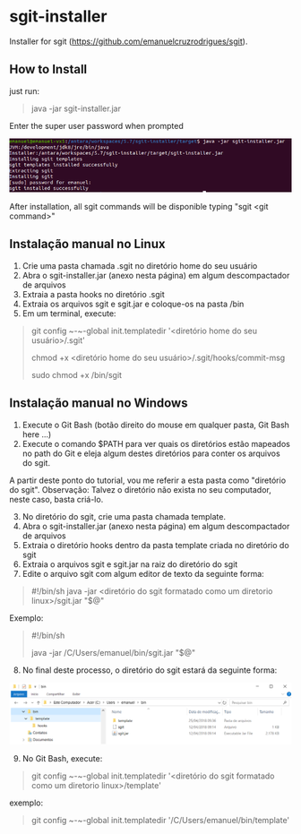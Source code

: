 # sgit-installer

Installer for sgit (https://github.com/emanuelcruzrodrigues/sgit). 

## How to Install

just run: 

>java -jar sgit-installer.jar

Enter the super user password when prompted

![linux](./linux.png)

After installation, all sgit commands will be disponible typing "sgit &lt;git command>"

## Instalação manual no Linux

1. Crie uma pasta chamada .sgit no diretório home do seu usuário
1. Abra o sgit-installer.jar (anexo nesta página) em algum descompactador de arquivos
1. Extraia a pasta hooks no diretório .sgit
1. Extraia os arquivos sgit e sgit.jar e coloque-os na pasta /bin
1. Em um terminal, execute:

>
> git config ~-~-global init.templatedir '<diretório home do seu usuário>/.sgit'
> 
> chmod +x <diretório home do seu usuário>/.sgit/hooks/commit-msg
> 
> sudo chmod +x /bin/sgit


## Instalação manual no Windows

1. Execute o Git Bash (botão direito do mouse em qualquer pasta, Git Bash here ...)
1. Execute o comando $PATH para ver quais os diretórios estão mapeados no path do Git e eleja algum destes diretórios para conter os arquivos do sgit. 

A partir deste ponto do tutorial, vou me referir a esta pasta como "diretório do sgit". Observação: Talvez o diretório não exista no seu computador, neste caso, basta criá-lo.

3. No diretório do sgit, crie uma pasta chamada template.
4. Abra o sgit-installer.jar (anexo nesta página) em algum descompactador de arquivos
5. Extraia o diretório hooks dentro da pasta template criada no diretório do sgit
6. Extraia o arquivos sgit e sgit.jar na raiz do diretório do sgit
7. Edite o arquivo sgit com algum editor de texto da seguinte forma:

>
>#!/bin/sh
>java -jar <diretório do sgit formatado como um diretorio linux>/sgit.jar "$@"

Exemplo:

>
>#!/bin/sh
>
>java -jar /C/Users/emanuel/bin/sgit.jar "$@"

8. No final deste processo, o diretório do sgit estará da seguinte forma:

![windows](./windows.png)

9. No Git Bash, execute:

>
>git config ~-~-global init.templatedir '<diretório do sgit formatado como um diretorio linux>/template'
>

exemplo:

>
>git config ~-~-global init.templatedir '/C/Users/emanuel/bin/template'
>


